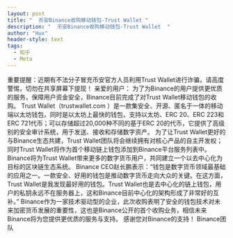 ```yaml
---
layout: post
title: "  币安Binance收购移动钱包-Trust Wallet "
description: "  币安Binance收购移动钱包-Trust Wallet  "
author: "Hux"
header-style: text
tags:
  - 知乎
  - Meta
---
```

重要提醒：近期有不法分子冒充币安官方人员利用Trust Wallet进行诈骗，请高度警惕，切勿在共享屏幕下提现！
亲爱的用户：
为了为Binance的用户提供更优质的服务，保障用户资金安全，Binance目前完成了对Trust Wallet移动钱包的收购。
Trust Wallet（trustwallet.com ）是一款集安全、开源、匿名于一体的移动端以太坊钱包，同时是以太坊上最快的钱包，支持以太坊、ERC 20、ERC 223和ERC 721代币；可以存储超过20,000种不同的基于ERC 20的代币，它提供了高级别的安全审计系统，用于发送、接收和存储数字资产。
为了让Trust Wallet更好的与Binance生态共建，Trust Wallet团队将会继续拥有对核心产品的自主开发权；同时Trust Wallet将作为首个移动链上钱包添加到Binance平台服务列表中。Binance将为Trust Wallet带来更多的数字货币用户，共同建立一个以去中心化为目标的区块链生态系统。
Binance CEO赵长鹏表示：“钱包是数字货币领域最基础的应用之一。一款安全、好用的钱包是推动数字货币走向大众的关键。在这方面，Trust Wallet是我发现最好用的钱包。Trust Wallet也是去中心化的链上钱包，用户的私钥永远不在服务器上，这和Binance目前中心化的架构形成了非常好的互补。”
Binance作为一家技术驱动型的企业，此次收购表明了安全的钱包技术对未来加密货币发展的重要性，这也是Binance公开的首个收购业务，相信未来Binance将为您提供更优质的服务与支持。
感谢您对Binance的支持！
Binance团队
